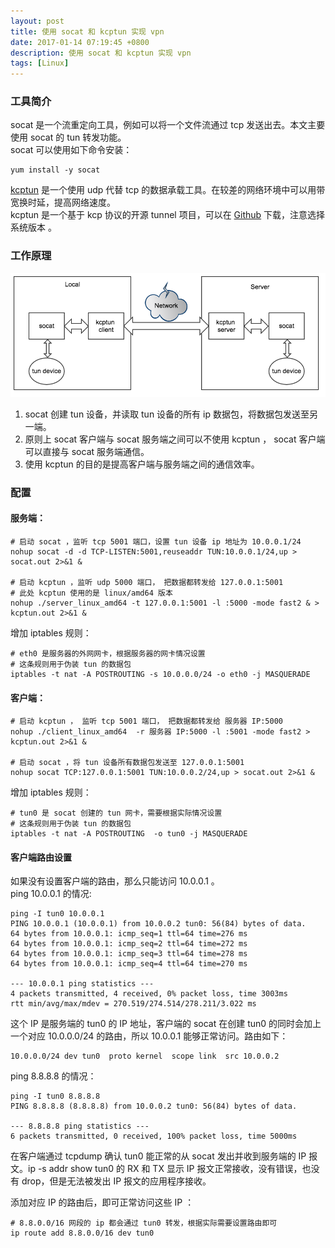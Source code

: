 ```yaml
---
layout: post
title: 使用 socat 和 kcptun 实现 vpn
date: 2017-01-14 07:19:45 +0800
description: 使用 socat 和 kcptun 实现 vpn
tags: [Linux]
---
```


### 工具简介
socat 是一个流重定向工具，例如可以将一个文件流通过 tcp 发送出去。本文主要使用 socat 的 tun 转发功能。  
socat 可以使用如下命令安装：
```
yum install -y socat
```

[kcptun](https://github.com/xtaci/kcptun) 是一个使用 udp 代替 tcp 的数据承载工具。在较差的网络环境中可以用带宽换时延，提高网络速度。  
kcptun 是一个基于 kcp 协议的开源 tunnel 项目，可以在 [Github](https://github.com/xtaci/kcptun/releases) 下载，注意选择系统版本 。

### 工作原理
![原理图](../assets/img/socat-kcptun-vpn.png)

1. socat 创建 tun 设备，并读取 tun 设备的所有 ip 数据包，将数据包发送至另一端。
2. 原则上 socat 客户端与 socat 服务端之间可以不使用 kcptun ， socat 客户端可以直接与 socat 服务端通信。
3. 使用 kcptun 的目的是提高客户端与服务端之间的通信效率。

### 配置
#### 服务端：
```
# 启动 socat ，监听 tcp 5001 端口，设置 tun 设备 ip 地址为 10.0.0.1/24
nohup socat -d -d TCP-LISTEN:5001,reuseaddr TUN:10.0.0.1/24,up > socat.out 2>&1 &

# 启动 kcptun ，监听 udp 5000 端口， 把数据都转发给 127.0.0.1:5001
# 此处 kcptun 使用的是 linux/amd64 版本
nohup ./server_linux_amd64 -t 127.0.0.1:5001 -l :5000 -mode fast2 & > kcptun.out 2>&1 &
```

增加 iptables 规则：
```
# eth0 是服务器的外网网卡，根据服务器的网卡情况设置
# 这条规则用于伪装 tun 的数据包
iptables -t nat -A POSTROUTING -s 10.0.0.0/24 -o eth0 -j MASQUERADE
```

#### 客户端：
```
# 启动 kcptun ， 监听 tcp 5001 端口， 把数据都转发给 服务器 IP:5000 
nohup ./client_linux_amd64  -r 服务器 IP:5000 -l :5001 -mode fast2 > kcptun.out 2>&1 &

# 启动 socat ，将 tun 设备所有数据包发送至 127.0.0.1:5001
nohup socat TCP:127.0.0.1:5001 TUN:10.0.0.2/24,up > socat.out 2>&1 &

```

增加 iptables 规则：
```
# tun0 是 socat 创建的 tun 网卡，需要根据实际情况设置
# 这条规则用于伪装 tun 的数据包
iptables -t nat -A POSTROUTING  -o tun0 -j MASQUERADE
```

#### 客户端路由设置
如果没有设置客户端的路由，那么只能访问 10.0.0.1 。  
ping 10.0.0.1 的情况:
```
ping -I tun0 10.0.0.1
PING 10.0.0.1 (10.0.0.1) from 10.0.0.2 tun0: 56(84) bytes of data.
64 bytes from 10.0.0.1: icmp_seq=1 ttl=64 time=276 ms
64 bytes from 10.0.0.1: icmp_seq=2 ttl=64 time=272 ms
64 bytes from 10.0.0.1: icmp_seq=3 ttl=64 time=278 ms
64 bytes from 10.0.0.1: icmp_seq=4 ttl=64 time=270 ms

--- 10.0.0.1 ping statistics ---
4 packets transmitted, 4 received, 0% packet loss, time 3003ms
rtt min/avg/max/mdev = 270.519/274.514/278.211/3.022 ms
```
这个 IP 是服务端的 tun0 的 IP 地址，客户端的 socat 在创建 tun0 的同时会加上一个对应 10.0.0.0/24 的路由，所以 10.0.0.1 能够正常访问。路由如下：
```
10.0.0.0/24 dev tun0  proto kernel  scope link  src 10.0.0.2 
```

ping 8.8.8.8 的情况：
```
ping -I tun0 8.8.8.8
PING 8.8.8.8 (8.8.8.8) from 10.0.0.2 tun0: 56(84) bytes of data.

--- 8.8.8.8 ping statistics ---
6 packets transmitted, 0 received, 100% packet loss, time 5000ms
```
在客户端通过 tcpdump 确认 tun0 能正常的从 socat 发出并收到服务端的 IP 报文。ip -s addr show tun0 的 RX 和 TX 显示 IP 报文正常接收，没有错误，也没有 drop，但是无法被发出 IP 报文的应用程序接收。

添加对应 IP 的路由后，即可正常访问这些 IP ：
```
# 8.8.0.0/16 网段的 ip 都会通过 tun0 转发，根据实际需要设置路由即可
ip route add 8.8.0.0/16 dev tun0
```
